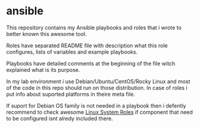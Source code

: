 # ansible

This repository contains my Ansible playbooks and roles that i wrote to better known this awesome tool.

Roles have separated README file with description what this role configures, lists of variables and example playbooks.

Playbooks have detailed comments at the beginning of the file witch explained what is its purpose.

In my lab environment i use Debian/Ubuntu/CentOS/Rocky Linux and most of the code in this repo should run on those distribution. In case of roles i put info about suported platforms in theire meta file.

If suport for Debian OS family is not needed in a playbook then i defently recommend to check awesome [Linux System Roles](https://linux-system-roles.github.io/) if component that need to be configured isnt alredy included there.
